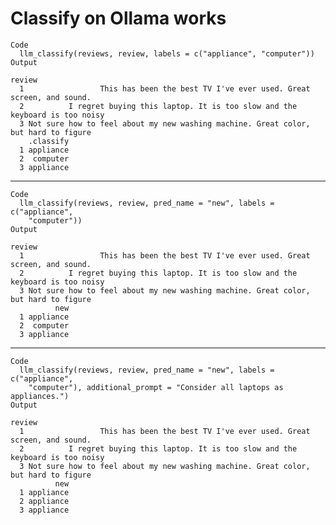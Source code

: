 # Classify on Ollama works

    Code
      llm_classify(reviews, review, labels = c("appliance", "computer"))
    Output
                                                                                    review
      1                 This has been the best TV I've ever used. Great screen, and sound.
      2          I regret buying this laptop. It is too slow and the keyboard is too noisy
      3 Not sure how to feel about my new washing machine. Great color, but hard to figure
        .classify
      1 appliance
      2  computer
      3 appliance

---

    Code
      llm_classify(reviews, review, pred_name = "new", labels = c("appliance",
        "computer"))
    Output
                                                                                    review
      1                 This has been the best TV I've ever used. Great screen, and sound.
      2          I regret buying this laptop. It is too slow and the keyboard is too noisy
      3 Not sure how to feel about my new washing machine. Great color, but hard to figure
              new
      1 appliance
      2  computer
      3 appliance

---

    Code
      llm_classify(reviews, review, pred_name = "new", labels = c("appliance",
        "computer"), additional_prompt = "Consider all laptops as appliances.")
    Output
                                                                                    review
      1                 This has been the best TV I've ever used. Great screen, and sound.
      2          I regret buying this laptop. It is too slow and the keyboard is too noisy
      3 Not sure how to feel about my new washing machine. Great color, but hard to figure
              new
      1 appliance
      2 appliance
      3 appliance


